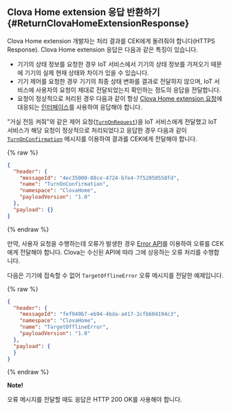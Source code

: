 ## Clova Home extension 응답 반환하기 {#ReturnClovaHomeExtensionResponse}

Clova Home extension 개발자는 처리 결과를 CEK에게 돌려줘야 합니다(HTTPS Response). Clova Home extension 응답은 다음과 같은 특징이 있습니다.

* 기기의 상태 정보를 요청한 경우 IoT 서비스에서 기기의 상태 정보를 가져오기 때문에 기기의 실제 현재 상태와 차이가 있을 수 있습니다.
* 기기 제어를 요청한 경우 기기의 최종 상태 변화를 결과로 전달하지 않으며, IoT 서비스에 사용자의 요청이 제대로 전달되었는지 확인하는 정도의 응답을 전달합니다.
* 요청이 정상적으로 처리된 경우 다음과 같이 항상 [Clova Home extension 요청](#HandleClovaHomeExtensionRequest)에 대응되는 [인터페이스](/CEK/References/CEK_API.md#ClovaHomeExtInterface)를 사용하여 응답해야 합니다.

"거실 전등 켜줘"와 같은 제어 요청([`TurnOnRequest`](/CEK/References/ClovaHomeInterface/Control_Interfaces#TurnOnRequest))을 IoT 서비스에게 전달했고 IoT 서비스가 해당 요청이 정상적으로 처리되었다고 응답한 경우 다음과 같이 [`TurnOnConfirmation`](/CEK/References/ClovaHomeInterface/Control_Interfaces#TurnOnConfirmation) 메시지를 이용하여 결과를 CEK에게 전달해야 합니다.

{% raw %}
```json
{
  "header": {
    "messageId": "4ec35000-88ce-4724-b7e4-7f52050558fd",
    "name": "TurnOnConfirmation",
    "namespace": "ClovaHome",
    "payloadVersion": "1.0"
  },
  "payload": {}
}
```
{% endraw %}

만약, 사용자 요청을 수행하는데 오류가 발생한 경우 [Error API](/CEK/References/ClovaHomeInterface/Control_Interfaces#ErrorAPI)를 이용하여 오류를 CEK에게 전달해야 합니다. Clova는 수신된 API에 따라 그에 상응하는 오류 처리를 수행합니다.

다음은 기기에 접속할 수 없어 `TargetOfflineError` 오류 메시지를 전달한 예제입니다.

{% raw %}
```json
{
  "header": {
    "messageId": "fef949b7-eb94-4bda-a417-2cfb604194c3",
    "namespace": "ClovaHome",
    "name": "TargetOfflineError",
    "payloadVersion": "1.0"
  },
  "payload": {
  }
}
```
{% endraw %}


<div class="note">
<p><strong>Note!</strong></p>
<p>오류 메시지를 전달할 때도 응답은 HTTP 200 OK를 사용해야 합니다.</p>
</div>
